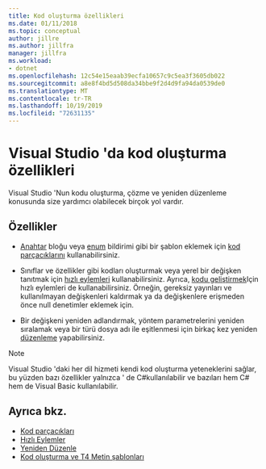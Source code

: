 ```yaml
---
title: Kod oluşturma özellikleri
ms.date: 01/11/2018
ms.topic: conceptual
author: jillre
ms.author: jillfra
manager: jillfra
ms.workload:
- dotnet
ms.openlocfilehash: 12c54e15eaab39ecfa10657c9c5ea3f3605db022
ms.sourcegitcommit: a8e8f4bd5d508da34bbe9f2d4d9fa94da0539de0
ms.translationtype: MT
ms.contentlocale: tr-TR
ms.lasthandoff: 10/19/2019
ms.locfileid: "72631135"
---
```

# <a name="code-generation-features-in-visual-studio"></a>Visual Studio 'da kod oluşturma özellikleri

Visual Studio 'Nun kodu oluşturma, çözme ve yeniden düzenleme konusunda size yardımcı olabilecek birçok yol vardır.

## <a name="features"></a>Özellikler

- [Anahtar](/dotnet/csharp/language-reference/keywords/switch) bloğu veya [enum](/dotnet/csharp/language-reference/keywords/enum) bildirimi gibi bir şablon eklemek için [kod parçacıklarını](../ide/code-snippets.md) kullanabilirsiniz.

- Sınıflar ve özellikler gibi kodları oluşturmak veya yerel bir değişken tanıtmak için [hızlı eylemleri](../ide/quick-actions.md) kullanabilirsiniz. Ayrıca, [kodu geliştirmek](../ide/common-quick-actions.md)Için hızlı eylemleri de kullanabilirsiniz. Örneğin, gereksiz yayınları ve kullanılmayan değişkenleri kaldırmak ya da değişkenlere erişmeden önce null denetimler eklemek için.

- Bir değişkeni yeniden adlandırmak, yöntem parametrelerini yeniden sıralamak veya bir türü dosya adı ile eşitlenmesi için birkaç kez yeniden [düzenleme](../ide/refactoring-in-visual-studio.md) yapabilirsiniz.

> [!NOTE]
> Visual Studio 'daki her dil hizmeti kendi kod oluşturma yeteneklerini sağlar, bu yüzden bazı özellikler yalnızca ' de C#kullanılabilir ve bazıları hem C# hem de Visual Basic kullanılabilir.

## <a name="see-also"></a>Ayrıca bkz.

- [Kod parçacıkları](../ide/code-snippets.md)
- [Hızlı Eylemler](../ide/quick-actions.md)
- [Yeniden Düzenle](../ide/refactoring-in-visual-studio.md)
- [Kod oluşturma ve T4 Metin şablonları](../modeling/code-generation-and-t4-text-templates.md)